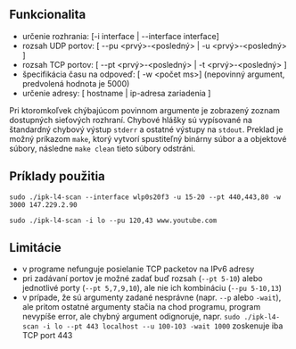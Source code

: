 
## Funkcionalita
- určenie rozhrania: [-i interface | --interface interface]
- rozsah UDP portov: [ --pu <prvý>-<posledný> | -u <prvý>-<posledný> ]
- rozsah TCP portov: [ --pt <prvý>-<posledný> | -t <prvý>-<posledný> ]
- špecifikácia času na odpoveď: [ -w <počet ms>]    (nepovinný argument, predvolená hodnota je 5000)
- určenie adresy: [ hostname | ip-adresa zariadenia ]


 Pri ktoromkoľvek chýbajúcom povinnom argumente je zobrazený zoznam dostupných sieťových rozhraní. Chybové hlášky sú vypísované na štandardný chybový výstup `stderr` a ostatné výstupy na `stdout`. Preklad je možný príkazom `make`, ktorý vytvorí spustiteľný binárny súbor a a objektové súbory, následne `make clean` tieto súbory odstráni.

## Príklady použitia

`sudo ./ipk-l4-scan --interface wlp0s20f3 -u 15-20 --pt 440,443,80 -w 3000 147.229.2.90`

`sudo ./ipk-l4-scan -i lo --pu 120,43 www.youtube.com`

## Limitácie
- v programe nefunguje posielanie TCP packetov na IPv6 adresy
- pri zadávaní portov je možné zadať buď rozsah (`--pt 5-10`) alebo jednotlivé porty (`--pt 5,7,9,10`), ale nie ich kombináciu (`--pu 5-10,13`)
- v prípade, že sú argumenty zadané nesprávne (napr. `--p` alebo `-wait`), ale pritom  ostatné argumenty stačia na chod programu, program nevypíše error, ale chybný argument odignoruje, napr. `sudo ./ipk-l4-scan -i lo --pt 443 localhost --u 100-103 -wait 1000` zoskenuje iba TCP port 443




